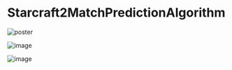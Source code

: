 # Starcraft2MatchPredictionAlgorithm


![poster](https://user-images.githubusercontent.com/50912180/103545754-5aa25f00-4ee5-11eb-8816-8bbc63003b3f.jpg)


![image](https://user-images.githubusercontent.com/50912180/102563048-ce89ec80-411b-11eb-8e01-95d54366f692.png)


![image](https://user-images.githubusercontent.com/50912180/102901791-60458100-44b1-11eb-8cf2-9ea38437e427.png)
